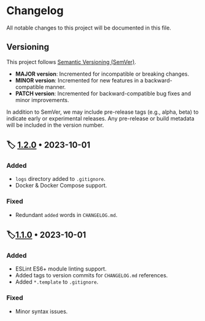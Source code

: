 # Changelog

All notable changes to this project will be documented in this file.

## Versioning

This project follows [Semantic Versioning (SemVer)](https://semver.org/).

- **MAJOR version**: Incremented for incompatible or breaking changes.
- **MINOR version**: Incremented for new features in a backward-compatible manner.
- **PATCH version**: Incremented for backward-compatible bug fixes and minor improvements.

In addition to SemVer, we may include pre-release tags (e.g., alpha, beta) to indicate early or experimental releases. Any pre-release or build metadata will be included in the version number.

## 🏷️ [1.2.0] • 2023-10-01

### Added

- `logs` directory added to `.gitignore`.
- Docker & Docker Compose support.

### Fixed

- Redundant `added` words in `CHANGELOG.md`.

## 🏷️[1.1.0] • 2023-10-01

### Added

- ESLint ES6+ module linting support.
- Added tags to version commits for `CHANGELOG.md` references.
- Added `*.template` to `.gitignore`.

### Fixed

- Minor syntax issues.

<!-- Reference Links -->

[1.2.0]: https://github.com/ii-ix/scallybot/compare/1.1.0...1.2.0
[1.1.0]: https://github.com/ii-ix/scallybot/compare/1.0.0...1.1.0
[1.0.0]: https://github.com/ii-ix/scallybot/tree/1.0.0
